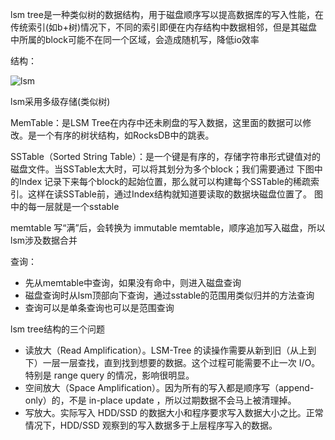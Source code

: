 lsm tree是一种类似树的数据结构，用于磁盘顺序写以提高数据库的写入性能，在传统索引(如b+树)情况下，不同的索引即便在内存结构中数据相邻，但是其磁盘中所属的block可能不在同一个区域，会造成随机写，降低io效率

结构：

![lsm](https://s7.51cto.com/images/blog/202008/13/556f314e54d0f06a120fe3a9c181a732.png?x-oss-process=image/watermark,size_16,text_QDUxQ1RP5Y2a5a6i,color_FFFFFF,t_100,g_se,x_10,y_10,shadow_90,type_ZmFuZ3poZW5naGVpdGk=)

lsm采用多级存储(类似树)

MemTable：是LSM Tree在内存中还未刷盘的写入数据，这里面的数据可以修改。是一个有序的树状结构，如RocksDB中的跳表。

SSTable（Sorted String Table）：是一个键是有序的，存储字符串形式键值对的磁盘文件。当SSTable太大时，可以将其划分为多个block；我们需要通过 下图中的Index 记录下来每个block的起始位置，那么就可以构建每个SSTable的稀疏索引。这样在读SSTable前，通过Index结构就知道要读取的数据块磁盘位置了。
图中的每一层就是一个sstable

memtable 写“满”后，会转换为 immutable memtable，顺序追加写入磁盘，所以lsm涉及数据合并

查询：
 - 先从memtable中查询，如果没有命中，则进入磁盘查询
 - 磁盘查询时从lsm顶部向下查询，通过sstable的范围用类似归并的方法查询
 - 查询可以是单条查询也可以是范围查询 

lsm tree结构的三个问题

 - 读放大（Read Amplification）。LSM-Tree 的读操作需要从新到旧（从上到下）一层一层查找，直到找到想要的数据。这个过程可能需要不止一次 I/O。特别是 range query 的情况，影响很明显。
 - 空间放大（Space Amplification）。因为所有的写入都是顺序写（append-only）的，不是 in-place update ，所以过期数据不会马上被清理掉。
 - 写放大。实际写入 HDD/SSD 的数据大小和程序要求写入数据大小之比。正常情况下，HDD/SSD 观察到的写入数据多于上层程序写入的数据。

